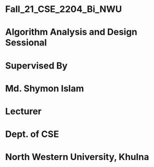 # Fall_21_CSE_2204_Bi_NWU
# Algorithm Analysis and Design Sessional

# Supervised By
# Md. Shymon Islam
# Lecturer
# Dept. of CSE
# North Western University, Khulna
